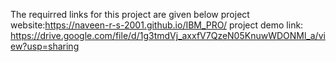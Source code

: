 The requirred links for this project are given below
project website:https://naveen-r-s-2001.github.io/IBM_PRO/
project demo link: https://drive.google.com/file/d/1g3tmdVj_axxfV7QzeN05KnuwWDONMl_a/view?usp=sharing
